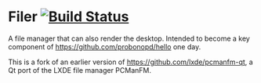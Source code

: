 # Filer [![Build Status](https://travis-ci.com/probonopd/filer.svg?branch=fork)](https://travis-ci.com/probonopd/filer)

A file manager that can also render the desktop. Intended to become a key component of https://github.com/probonopd/hello one day.

This is a fork of an earlier version of https://github.com/lxde/pcmanfm-qt, a Qt port of the LXDE file manager PCManFM.
